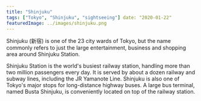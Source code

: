 ```yaml
---
title: "Shinjuku"
tags: ["Tokyo", "Shinjuku", "sightseeing"] date: "2020-01-22"
featuredImage: ../images/shinjuku.png
---
```



Shinjuku (新宿) is one of the 23 city wards of Tokyo, but the name commonly refers to just the large entertainment, business and shopping area around Shinjuku Station.

Shinjuku Station is the world's busiest railway station, handling more than two million passengers every day. It is served by about a dozen railway and subway lines, including the JR Yamanote Line. Shinjuku is also one of Tokyo's major stops for long-distance highway buses. A large bus terminal, named Busta Shinjuku, is conveniently located on top of the railway station.